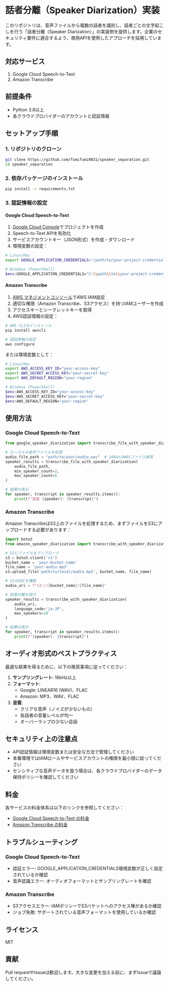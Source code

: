 # 話者分離（Speaker Diarization）実装

このリポジトリは、音声ファイルから複数の話者を識別し、話者ごとの文字起こしを行う「話者分離（Speaker Diarization）」の実装例を提供します。企業のセキュリティ要件に適合するよう、商用APIを使用したアプローチを採用しています。

## 対応サービス

1. Google Cloud Speech-to-Text
2. Amazon Transcribe

## 前提条件

- Python 3.8以上
- 各クラウドプロバイダーのアカウントと認証情報

## セットアップ手順

### 1. リポジトリのクローン

```bash
git clone https://github.com/fumifumi0831/speaker_separation.git
cd speaker_separation
```

### 2. 依存パッケージのインストール

```bash
pip install -r requirements.txt
```

### 3. 認証情報の設定

#### Google Cloud Speech-to-Text

1. [Google Cloud Console](https://console.cloud.google.com/)でプロジェクトを作成
2. Speech-to-Text APIを有効化
3. サービスアカウントキー（JSON形式）を作成・ダウンロード
4. 環境変数の設定：

```bash
# Linux/Mac
export GOOGLE_APPLICATION_CREDENTIALS="/path/to/your-project-credentials.json"

# Windows (PowerShell)
$env:GOOGLE_APPLICATION_CREDENTIALS="C:\\path\\to\\your-project-credentials.json"
```

#### Amazon Transcribe

1. [AWS マネジメントコンソール](https://aws.amazon.com/console/)でAWS IAM設定
2. 適切な権限（Amazon Transcribe、S3アクセス）を持つIAMユーザーを作成
3. アクセスキーとシークレットキーを取得
4. AWS認証情報の設定：

```bash
# AWS CLIのインストール
pip install awscli

# 認証情報の設定
aws configure
```

または環境変数として：

```bash
# Linux/Mac
export AWS_ACCESS_KEY_ID="your-access-key"
export AWS_SECRET_ACCESS_KEY="your-secret-key"
export AWS_DEFAULT_REGION="your-region"

# Windows (PowerShell)
$env:AWS_ACCESS_KEY_ID="your-access-key"
$env:AWS_SECRET_ACCESS_KEY="your-secret-key"
$env:AWS_DEFAULT_REGION="your-region"
```

## 使用方法

### Google Cloud Speech-to-Text

```python
from google_speaker_diarization import transcribe_file_with_speaker_diarization

# ローカルの音声ファイルを処理
audio_file_path = "path/to/your/audio.wav"  # 16kHzのWAVファイル推奨
speaker_results = transcribe_file_with_speaker_diarization(
    audio_file_path, 
    min_speaker_count=2, 
    max_speaker_count=6
)

# 結果の表示
for speaker, transcript in speaker_results.items():
    print(f"話者 {speaker}: {transcript}")
```

### Amazon Transcribe

Amazon TranscribeはS3上のファイルを処理するため、まずファイルをS3にアップロードする必要があります：

```python
import boto3
from amazon_speaker_diarization import transcribe_with_speaker_diarization

# S3にファイルをアップロード
s3 = boto3.client('s3')
bucket_name = 'your-bucket-name'
file_name = 'your-audio.mp3'
s3.upload_file('path/to/local/audio.mp3', bucket_name, file_name)

# S3のURIを構築
audio_uri = f"s3://{bucket_name}/{file_name}"

# 話者分離を実行
speaker_results = transcribe_with_speaker_diarization(
    audio_uri,
    language_code='ja-JP',
    max_speakers=10
)

# 結果の表示
for speaker, transcript in speaker_results.items():
    print(f"{speaker}: {transcript}")
```

## オーディオ形式のベストプラクティス

最適な結果を得るために、以下の推奨事項に従ってください：

1. **サンプリングレート**: 16kHz以上
2. **フォーマット**:
   - Google: LINEAR16 (WAV)、FLAC
   - Amazon: MP3、WAV、FLAC
3. **音質**:
   - クリアな音声（ノイズが少ないもの）
   - 各話者の音量レベルが均一
   - オーバーラップの少ない会話

## セキュリティ上の注意点

- API認証情報は環境変数または安全な方法で管理してください
- 本番環境ではIAMロールやサービスアカウントの権限を最小限に絞ってください
- センシティブな音声データを扱う場合は、各クラウドプロバイダーのデータ保持ポリシーを確認してください

## 料金

各サービスの料金体系は以下のリンクを参照してください：

- [Google Cloud Speech-to-Text の料金](https://cloud.google.com/speech-to-text/pricing)
- [Amazon Transcribe の料金](https://aws.amazon.com/transcribe/pricing/)

## トラブルシューティング

### Google Cloud Speech-to-Text

- 認証エラー: GOOGLE_APPLICATION_CREDENTIALS環境変数が正しく設定されているか確認
- 音声認識エラー: オーディオフォーマットとサンプリングレートを確認

### Amazon Transcribe

- S3アクセスエラー: IAMポリシーでS3バケットへのアクセス権があるか確認
- ジョブ失敗: サポートされている音声フォーマットを使用しているか確認

## ライセンス

MIT

## 貢献

Pull requestやIssueは歓迎します。大きな変更を加える前に、まずIssueで議論してください。

